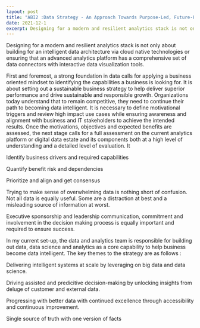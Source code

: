 ```yaml
---
layout: post
title: "ABI2 :Data Strategy - An Approach Towards Purpose-Led, Future-Fit Business Model"
date: 2021-12-1
excerpt: Designing for a modern and resilient analytics stack is not only about building for an intelligent data architecture via cloud native technologies or ensuring that an advanced analytics platform has a comprehensive set of data connectors with interactive data visualization tools.
---
```

Designing for a modern and resilient analytics stack is not only about building for an intelligent data architecture via cloud native technologies or ensuring that an advanced analytics platform has a comprehensive set of data connectors with interactive data visualization tools.

First and foremost, a strong foundation in data calls for applying a business oriented mindset to identifying the capabilities a business is looking for. It is about setting out a sustainable business strategy to help deliver superior performance and drive sustainable and responsible growth.  Organizations today understand that to remain competitive, they need to continue their path to becoming data intelligent. It is necessary to define motivational triggers and review high impact use cases while ensuring awareness and alignment with business and IT stakeholders to achieve the intended results. Once the motivations, objectives and expected benefits are assessed, the next stage calls for a full assessment on the current analytics platform or digital data estate and its components both at a high level of understanding and a detailed level of evaluation. It 

Identify business drivers and required capabilities

Quantify benefit risk and dependencies

Prioritize and align and get consensus

Trying to make sense of overwhelming data is nothing short of confusion. Not all data is equally useful. Some are a distraction at best and a misleading source of information at worst. 

Executive sponsorship and leadership communication, commitment and involvement in the decision making process is equally important and required to ensure success. 

In my current set-up, the data and analytics team is responsible for building out data, data science and analytics as a core capability to help business become data intelligent. The key themes to the strategy are as follows : 

Delivering intelligent systems at scale by leveraging on big data and data science.

Driving assisted and predicitive decision-making by unlocking insights from deluge of customer and external data.

Progressing with better data with continued excellence through accessibility and continuous improvement.

Single source of truth with one version of facts





